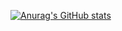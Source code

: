 [![Anurag's GitHub stats](https://github-readme-stats.vercel.app/api?username=singhwong&show_icons=true)](https://github.com/anuraghazra/github-readme-stats)
